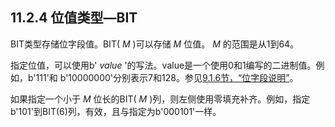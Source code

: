 ## 11.2.4 位值类型—BIT

BIT类型存储位字段值。BIT( *M* )可以存储 *M* 位值。 *M* 的范围是从1到64。

指定位值，可以使用b' *value* '的写法。value是一个使用0和1编写的二进制值。例如，b'111'和 b'10000000'分别表示7和128。参见[9.1.6节，“位字段说明”](../Chapter_09/09.01.06_Bit-Field_Literals.md)。

如果指定一个小于 *M* 位长的BIT( *M* )列，则左侧使用零填充补齐。例如，指定b'101'到BIT(6)列，有效，且与指定为b'000101'一样。